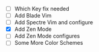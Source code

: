 - [ ] Which Key fix needed
- [ ] Add Blade Vim
- [ ] Add Spectre Vim and configure
- [x] Add Zen Mode
- [ ] Add Zen Mode configures
- [ ] Some More Color Schemes
